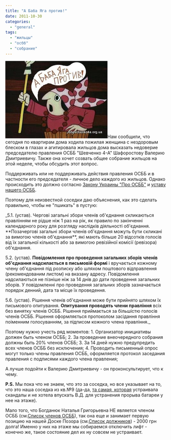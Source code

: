 ```yaml
---
title: "А Баба Яга против!"
date: 2011-10-30
categories: 
  - "general"
tags: 
  - "жильцы"
  - "осбб"
  - "собрание"
---
```


![Недовольные жильцы дома](/wp-content/uploads/2011/10/babaYaga.jpg "А Баба Яга против...")Нам сообщили, что сегодня по квартирам дома ходила пожилая женщина с нездоровым блеском в глазах и агитировала жильцов дома высказать недоверие председателю правления ОСББ "Шевченко 4-А" Шафоростову Валерию Дмитриевичу. Также она хочет созвать общее собрание жильцов на этой неделе, чтобы обсудить этот вопрос.

Поддерживать или не поддерживать действия правления ОСББ и в частности его председателя - личное дело каждого из жильцов. Однако происходить это должно согласно [Закону Украины "Про ОСББ"](http://zakon.rada.gov.ua/cgi-bin/laws/main.cgi?nreg=2866-14 "Закон України ") и [уставу нашего ОСББ](https://docs.google.com/fileview?id=0B15gOycbY2u7YTZiYzgyMzItYjJjYS00MDhlLTgxMDYtZjIxNWFiMjJlNDc2&hl=ru "Устав ОСББ").

Поэтому для неизвестной соседки даю объяснения, как это сделать правильно, чтобы не "пшикать" в пустую:

<!--more-->_5.1. (устав). Чергові загальні збори членів об'єднання скликаються правлінням не рідше ніж 1 раз на рік, як правило по закінченні календарного року для розгляду наслідків діяльності об'єднання. **Позачергові загальні збори членів об'єднання можуть бути скликані за вимогою членів об'єднання**, які мають більше 20 відсотків голосів від їх загальної кількості або за вимогою ревізійної комісії (ревізора) об'єднання.

5.2. (устав). **Повідомлення про проведення загальних зборів членів об'єднання надсилається в письмовій формі** і вручається кожному члену об'єднання під розписку або шляхом поштового відправлення (рекомендованим листом) на вказану адресу. Повідомлення надсилаються не пізніше ніж за 14 днів до дати проведення загальних зборів. У повідомленні про проведення загальних зборів зазначається порядок денний, дата та місце їх проведення.

5.6. (устав). Рішення членів об'єднання може бути прийнято шляхом їх письмового опитування. **Опитування проводять члени правління** всіх без винятку членів ОСББ. Рішення приймається за більшістю голосів членів ОСББ. Рішення оформляється протоколом засідання правління поіменним голосуванням, за підписом кожного члена правління._

Поэтому нужно учесть ряд моментов: 1. Организатор инициативы должен быть членом ОСББ; 2. За проведение внеочередного собрания должны быть 20% членов ОСББ; 3. За 14 дней нужно предупредить всех членов ОСББ без исключения; 4. Проводить письменный опрос могут только члены правления ОСББ, оформляется протокол заседания правления с подписями каждого члена правления;

А лучше подойти к Валерию Дмитриевичу - он проконсультирует, что к чему.

**P.S.** Мы пока что не знаем, что это за соседка, но все указывает на то, что это наша соседка из кв.№9 (да-да, [та самая, которая](http://shevchenko4a.brovary.org/sabotaj/ "Саботаж") устраивала скандалы и не хотела впускать В.Д. для устранения прорыва батареи у нее на этаже).

Мало того, что Богданюк Наталья Григорьевна НЕ является членом ОСББ (см.[Список членов ОСББ](http://shevchenko4a.brovary.org/spisok-chlenov-osbb/ "Список членов ОСББ")), так она еще и занимает первую позицию на нашей Доске Позора (см.[Список должников](http://shevchenko4a.brovary.org/buhgalteriya-osbb/dolzhniki-osbb/ "Список должников ОСББ")) - 2000 грн долга! Именно у них на этаже мы собираемся отключить лифт - конечно же, такое состояние дел их ну совсем не устраивает.
